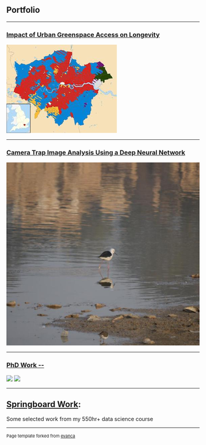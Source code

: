 ## Portfolio

---

### [Impact of Urban Greenspace Access on Longevity](https://github.com/KimSB80/Predicting-Longevity-Using-Urban-Greenspace-)
<img src="images/GreenspaceProject.jpg?raw=true"/>

---
### [Camera Trap Image Analysis Using a Deep Neural Network](https://github.com/KimSB80/Wildlife-Image-Processing)
<img src="images/WildlifeImaging.jpg?raw=true"/>

---
### [PhD Work -- ](http://example.com/)
<img src="PhDwork1.png?raw=true"/>
<img src="PhDwork2.png?raw=true"/>

---
## [Springboard Work](https://github.com/KimSB80/Springboard-Case-Studies):
Some selected work from my 550hr+ data science course



---
<p style="font-size:11px">Page template forked from <a href="https://github.com/evanca/quick-portfolio">evanca</a></p>
<!-- Remove above link if you don't want to attibute -->
